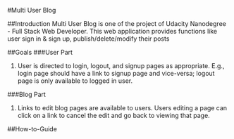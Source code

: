 #Multi User Blog

##Introduction
Multi User Blog is one of the project of Udacity Nanodegree - Full Stack Web Developer. This web application provides functions
like user sign in & sign up, publish/delete/modify their posts

##Goals
###User Part
1. User is directed to login, logout, and signup pages as appropriate.  E.g., login page should have a link to signup page and vice-versa; logout page is only available to logged in user.

###Blog Part
1. Links to edit blog pages are available to users. Users editing a page can click on a link to cancel the edit and go back to viewing that page.

##How-to-Guide

